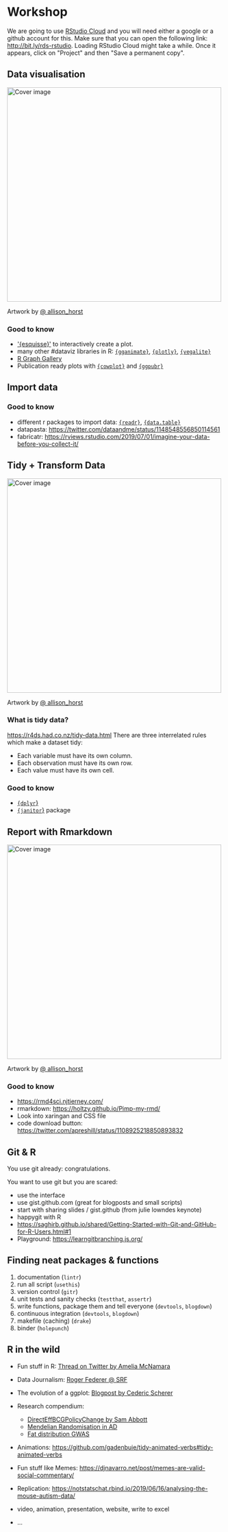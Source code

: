# Workshop


We are going to use [RStudio Cloud](https://rstudio.cloud/spaces/24655/join?access_code=nN9TW6co5lZRS5yKGO4Xp1ZChDUXoyCGVzamIzXQ) and you will need either a google or a github account for this. Make sure that you can open the following link: http://bit.ly/rds-rstudio. Loading RStudio Cloud might take a while. Once it appears, click on "Project" and then "Save a permanent copy".


<!-------------------------------->
## Data visualisation
<!-------------------------------->

<div class="figure">
<img src="https://raw.githubusercontent.com/allisonhorst/stats-illustrations/master/rstats-artwork/ggplot2_exploratory.png" height="500" alt="Cover image" />
<p class="caption">Artwork by <a href="https://github.com/allisonhorst/stats-illustrations">@ allison_horst</a></p>
</div>


### Good to know
- ['{esquisse}'](https://github.com/dreamRs/esquisse) to interactively create a plot. 
- many other \#dataviz libraries in R: [`{gganimate}`](https://github.com/thomasp85/gganimate), [`{plotly}`](https://plot.ly/r/), [`{vegalite}`](https://github.com/hrbrmstr/vegalite)
- [R Graph Gallery](https://www.r-graph-gallery.com/)
- Publication ready plots with [`{cowplot}`](https://github.com/wilkelab/cowplot) and [`{ggpubr}`](https://github.com/kassambara/ggpubr)



<!-------------------------------->
## Import data
<!-------------------------------->

### Good to know

- different r packages to import data: [`{readr}`](), [`{data.table}`]()
- datapasta: https://twitter.com/dataandme/status/1148548556850114561
- fabricatr: https://rviews.rstudio.com/2019/07/01/imagine-your-data-before-you-collect-it/

<!-------------------------------->
## Tidy + Transform Data
<!-------------------------------->


<div class="figure">
<img src="https://raw.githubusercontent.com/allisonhorst/stats-illustrations/master/rstats-artwork/dplyr_wrangling.png" height="500" alt="Cover image" />
<p class="caption">Artwork by <a href="https://github.com/allisonhorst/stats-illustrations">@ allison_horst</a></p>
</div>


### What is tidy data? 

https://r4ds.had.co.nz/tidy-data.html
There are three interrelated rules which make a dataset tidy:

  - Each variable must have its own column.
  - Each observation must have its own row.
  - Each value must have its own cell.


### Good to know

- [`{dplyr`}]()
- [`{janitor`}]() package


<!-------------------------------->
## Report with Rmarkdown
<!-------------------------------->

<div class="figure">
<img src="https://raw.githubusercontent.com/allisonhorst/stats-illustrations/master/rstats-artwork/rmarkdown_wizards.png" height="500" alt="Cover image" />
<p class="caption">Artwork by <a href="https://github.com/allisonhorst/stats-illustrations">@ allison_horst</a></p>
</div>

### Good to know
- https://rmd4sci.njtierney.com/
- rmarkdown: https://holtzy.github.io/Pimp-my-rmd/
- Look into xaringan and CSS file
- code download button: https://twitter.com/apreshill/status/1108925218850893832



<!-------------------------------->
## Git & R
<!-------------------------------->

You use git already: congratulations. 

You want to use git but you are scared: 
- use the interface
- use gist.github.com (great for blogposts and small scripts)
- start with sharing slides / gist.github (from julie lowndes keynote)
- happygit with R
- https://saghirb.github.io/shared/Getting-Started-with-Git-and-GitHub-for-R-Users.html#1
- Playground: https://learngitbranching.js.org/



## Finding neat packages & functions


1. documentation (`lintr`)
1. run all script (`usethis`)
1. version control (`gitr`)
1. unit tests and sanity checks (`testthat`, `assertr`)
1. write functions, package them and tell everyone (`devtools`, `blogdown`)
1. continuous integration (`devtools`, `blogdown`)
1. makefile (caching) (`drake`)
1. binder (`holepunch`)


## R in the wild

- Fun stuff in R: [Thread on Twitter by Amelia McNamara](https://twitter.com/AmeliaMN/status/1126891572807729152?s=09)
- Data Journalism: [Roger Federer @ SRF](https://www.srf.ch/static/srf-data/data/2018/federer/#/en)
- The evolution of a ggplot: [Blogpost by Cederic Scherer](https://cedricscherer.netlify.com/2019/05/17/the-evolution-of-a-ggplot-ep.-1/)
- Research compendium: 
    - [DirectEffBCGPolicyChange by Sam Abbott](https://github.com/seabbs/DirectEffBCGPolicyChange)
    - [Mendelian Randomisation in AD](https://github.com/venexia/MR-antihypertensives-AD)
    - [Fat distribution GWAS](https://github.com/saralpulit/fatdistnGWAS)
    
- Animations: https://github.com/gadenbuie/tidy-animated-verbs#tidy-animated-verbs
- Fun stuff like Memes: https://djnavarro.net/post/memes-are-valid-social-commentary/
- Replication: https://notstatschat.rbind.io/2019/06/16/analysing-the-mouse-autism-data/

- video, animation, presentation, website, write to excel
- ...

